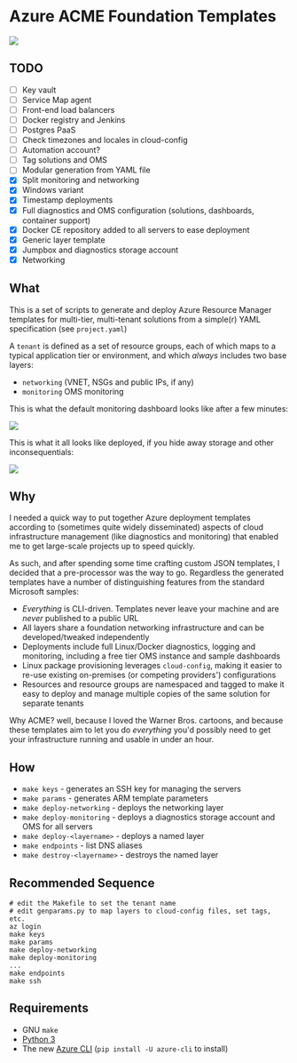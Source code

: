 # Azure ACME Foundation Templates

<a href="//en.wikipedia.org/wiki/File:Box_of_%22ACME_EXPLOSIVE_TENNIS_BALLS%22_(screencap).jpg" title="Fair use of copyrighted material in the context of Acme Corporation">
<img src="https://upload.wikimedia.org/wikipedia/en/8/84/Box_of_%22ACME_EXPLOSIVE_TENNIS_BALLS%22_%28screencap%29.jpg"></a>


## TODO

* [ ] Key vault
* [ ] Service Map agent
* [ ] Front-end load balancers
* [ ] Docker registry and Jenkins
* [ ] Postgres PaaS
* [ ] Check timezones and locales in cloud-config
* [ ] Automation account?
* [ ] Tag solutions and OMS
* [ ] Modular generation from YAML file
* [x] Split monitoring and networking
* [x] Windows variant
* [x] Timestamp deployments
* [x] Full diagnostics and OMS configuration (solutions, dashboards, container support)
* [x] Docker CE repository added to all servers to ease deployment
* [x] Generic layer template
* [x] Jumpbox and diagnostics storage account
* [x] Networking

## What

This is a set of scripts to generate and deploy Azure Resource Manager templates for multi-tier, multi-tenant solutions from a simple(r) YAML specification (see `project.yaml`)

A `tenant` is defined as a set of resource groups, each of which maps to a typical application tier or environment, and which _always_ includes two base layers:

* `networking` (VNET, NSGs and public IPs, if any) 
* `monitoring` OMS monitoring

This is what the default monitoring dashboard looks like after a few minutes:

<img src="https://raw.githubusercontent.com/rcarmo/azure-acme-foundation/master/images/oms.png" style="max-width: 100%; height: auto;">

This is what it all looks like deployed, if you hide away storage and other inconsequentials:

<img src="https://raw.githubusercontent.com/rcarmo/azure-acme-foundation/master/images/overview.png" style="max-width: 100%; height: auto;">

## Why

I needed a quick way to put together Azure deployment templates according to (sometimes quite widely disseminated) aspects of cloud infrastructure management (like diagnostics and monitoring) that enabled me to get large-scale projects up to speed quickly.

As such, and after spending some time crafting custom JSON templates, I decided that a pre-processor was the way to go. Regardless the generated templates have a number of distinguishing features from the standard Microsoft samples:

* _Everything_ is CLI-driven. Templates never leave your machine and are _never_ published to a public URL
* All layers share a foundation networking infrastructure and can be developed/tweaked independently
* Deployments include full Linux/Docker diagnostics, logging and monitoring, including a free tier OMS instance and sample dashboards
* Linux package provisioning leverages `cloud-config`, making it easier to re-use existing on-premises (or competing providers') configurations
* Resources and resource groups are namespaced and tagged to make it easy to deploy and manage multiple copies of the same solution for separate tenants

Why ACME? well, because I loved the Warner Bros. cartoons, and because these templates aim to let you do _everything_ you'd possibly need to get your infrastructure running and usable in under an hour.

## How

* `make keys` - generates an SSH key for managing the servers
* `make params` - generates ARM template parameters
* `make deploy-networking` - deploys the networking layer
* `make deploy-monitoring` - deploys a diagnostics storage account and OMS for all servers
* `make deploy-<layername>` - deploys a named layer
* `make endpoints` - list DNS aliases
* `make destroy-<layername>` - destroys the named layer

## Recommended Sequence

    # edit the Makefile to set the tenant name
    # edit genparams.py to map layers to cloud-config files, set tags, etc.
    az login
    make keys
    make params
    make deploy-networking
    make deploy-monitoring
    ...
    make endpoints
    make ssh

## Requirements

* GNU `make`
* [Python 3][p]
* The new [Azure CLI](https://github.com/Azure/azure-cli) (`pip install -U azure-cli` to install)

[d]: http://docker.com
[p]: http://python.org

